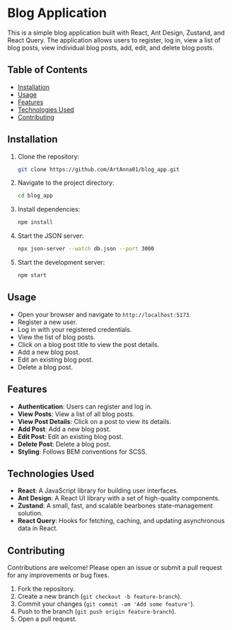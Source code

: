 # Blog Application

This is a simple blog application built with React, Ant Design, Zustand, and React Query. The application allows users to register, log in, view a list of blog posts, view individual blog posts, add, edit, and delete blog posts.

## Table of Contents

- [Installation](#installation)
- [Usage](#usage)
- [Features](#features)
- [Technologies Used](#technologies-used)
- [Contributing](#contributing)

## Installation

1. Clone the repository:

    ```bash
    git clone https://github.com/ArtAnna01/blog_app.git
    ```

2. Navigate to the project directory:

    ```bash
    cd blog_app
    ```

3. Install dependencies:

    ```bash
    npm install
    ```

4. Start the JSON server:

    ```bash
    npx json-server --watch db.json --port 3000
    ```

5. Start the development server:

    ```bash
    npm start
    ```

## Usage

- Open your browser and navigate to `http://localhost:5173`.
- Register a new user.
- Log in with your registered credentials.
- View the list of blog posts.
- Click on a blog post title to view the post details.
- Add a new blog post.
- Edit an existing blog post.
- Delete a blog post.


## Features

- **Authentication**: Users can register and log in.
- **View Posts**: View a list of all blog posts.
- **View Post Details**: Click on a post to view its details.
- **Add Post**: Add a new blog post.
- **Edit Post**: Edit an existing blog post.
- **Delete Post**: Delete a blog post.
- **Styling**: Follows BEM conventions for SCSS.

## Technologies Used

- **React**: A JavaScript library for building user interfaces.
- **Ant Design**: A React UI library with a set of high-quality components.
- **Zustand**: A small, fast, and scalable bearbones state-management solution.
- **React Query**: Hooks for fetching, caching, and updating asynchronous data in React.

## Contributing

Contributions are welcome! Please open an issue or submit a pull request for any improvements or bug fixes.

1. Fork the repository.
2. Create a new branch (`git checkout -b feature-branch`).
3. Commit your changes (`git commit -am 'Add some feature'`).
4. Push to the branch (`git push origin feature-branch`).
5. Open a pull request.
